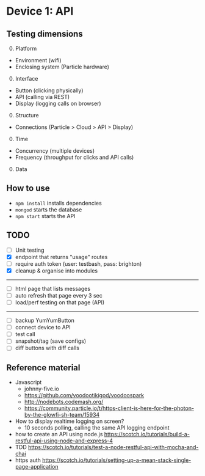 # Device 1: API

## Testing dimensions

0. Platform
  - Environment (wifi)
  - Enclosing system (Particle hardware)
0. Interface
  - Button (clicking physically)
  - API (calling via REST)
  - Display (logging calls on browser)
0. Structure
  - Connections (Particle > Cloud > API > Display)
0. Time
  - Concurrency (multiple devices)
  - Frequency (throughput for clicks and API calls)
0. Data

## How to use

- `npm install` installs dependencies
- `mongod` starts the database
- `npm start` starts the API

## TODO

- [ ] Unit testing
- [X] endpoint that returns "usage" routes
- [ ] require auth token (user: testbash, pass: brighton)
- [X] cleanup & organise into modules

--------

- [ ] html page that lists messages
- [ ] auto refresh that page every 3 sec
- [ ] load/perf testing on that page (API)

--------

- [ ] backup YumYumButton
- [ ] connect device to API
- [ ] test call
- [ ] snapshot/tag (save configs)
- [ ] diff buttons with diff calls

## Reference material

- Javascript
  - johnny-five.io
  - https://github.com/voodootikigod/voodoospark
  - http://nodebots.codemash.org/
  - https://community.particle.io/t/https-client-is-here-for-the-photon-by-the-glowfi-sh-team/15934
- How to display realtime logging on screen?
  - 10 seconds polling, calling the same API logging endpoint
- how to create an API using node.js https://scotch.io/tutorials/build-a-restful-api-using-node-and-express-4
- TDD https://scotch.io/tutorials/test-a-node-restful-api-with-mocha-and-chai
- https auth https://scotch.io/tutorials/setting-up-a-mean-stack-single-page-application
